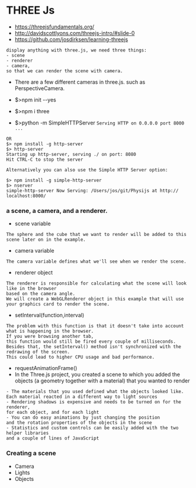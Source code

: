# THREE Js
- https://threejsfundamentals.org/
- http://davidscottlyons.com/threejs-intro/#slide-0
- https://github.com/josdirksen/learning-threejs

```
display anything with three.js, we need three things: 
- scene
- renderer
- camera, 
so that we can render the scene with camera.
```

- There are a few different cameras in three.js. such as PerspectiveCamera.
- $>npm init --yes
- $>npm i three

- $>python -m SimpleHTTPServer
```Serving HTTP on 0.0.0.0 port 8000 ...```
```
OR
$> npm install -g http-server
$> http-server
Starting up http-server, serving ./ on port: 8080
Hit CTRL-C to stop the server

Alternatively you can also use the Simple HTTP Server option:

$> npm install -g simple-http-server
$> nserver
simple-http-server Now Serving: /Users/jos/git/Physijs at http://
localhost:8000/
```
### a scene, a camera, and a renderer. 
- scene variable 
```is a container that is used to store and keep track of all the objects that we want to render. 
The sphere and the cube that we want to render will be added to this scene later on in the example. 
```
- camera variable
```
The camera variable defines what we'll see when we render the scene. 
```
- renderer object
```
The renderer is responsible for calculating what the scene will look like in the browser 
based on the camera angle.
We will create a WebGLRenderer object in this example that will use your graphics card to render the scene.
```
- setInterval(function,interval)
```
The problem with this function is that it doesn't take into account 
what is happening in the browser. 
If you were browsing another tab, 
this function would still be fired every couple of milliseconds. 
Besides that, the setInterval() method isn't synchronized with the redrawing of the screen. 
This could lead to higher CPU usage and bad performance.
```
- requestAnimationFrame()
- In the Three.js project, you created a scene to which you added the objects (a geometry together with a material) that you wanted to render
```
- The materials that you used defined what the objects looked like. 
Each material reacted in a different way to light sources
- Rendering shadows is expensive and needs to be turned on for the renderer, 
for each object, and for each light
- You can do easy animations by just changing the position 
and the rotation properties of the objects in the scene
- Statistics and custom controls can be easily added with the two helper libraries 
and a couple of lines of JavaScript
```
### Creating a scene
- Camera
- Lights
- Objects
